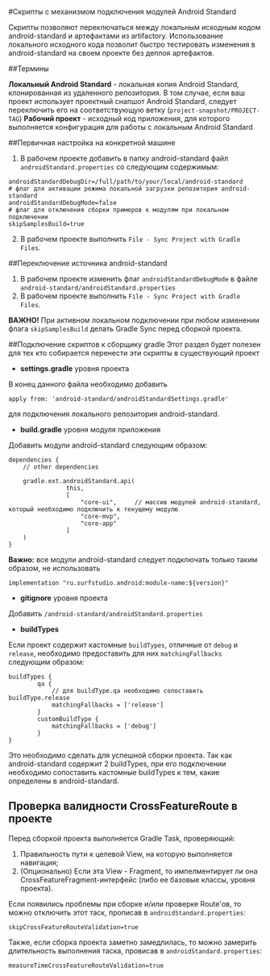 #Скрипты с механизмом подключения модулей Android Standard

Скрипты позволяют переключаться между локальным искодным кодом android-standard и артефактами из artifactory.
Использование локального исходного кода позволит быстро тестировать изменения в android-standard на своем проекте без деплоя артефактов.

##Термины

**Локальный Android Standard** - локальная копия Android Standard, клонированная из удаленного
репозитория. В том случае, если ваш проект использует проектный снапшот Android Standard, следует
переключить его на соответствующую ветку (`project-snapshot/PROJECT-TAG`)
**Рабочий проект** - исходный код приложения, для которого выполняется конфигурация для работы с локальным Android Standard

##Первичная настройка на конкретной машине

1. В рабочем проекте добавить в папку android-standard файл `androidStandard.properties` со следующим содержимым:
```
androidStandardDebugDir=/full/path/to/your/local/android-standard
# флаг для активации режима локальной загрузки репозитория android-standard
androidStandardDebugMode=false
# флаг для отключения сборки примеров к модулям при локальном подключении
skipSamplesBuild=true
```

2. В рабочем проекте выполнить ```File - Sync Project with Gradle Files```.

##Переключение источника android-standard

1. В рабочем проекте изменить флаг `androidStandardDebugMode` в файле `android-standard/androidStandard.properties`
2. В рабочем проекте выполнить `File - Sync Project with Gradle Files`.

**ВАЖНО!** При активном локальном подключении при любом изменении флага
`skipSamplesBuild` делать Gradle Sync перед сборкой проекта.

##Подключение скриптов к сборщику gradle
Этот раздел будет полезен для тех кто собирается перенести эти скрипты в существующий проект

+ **settings.gradle** уровня проекта

В конец данного файла необходимо добавить

```apply from: 'android-standard/androidStandardSettings.gradle'```

для подключения локального репозитория android-standard.

+ **build.gradle** уровня модуля приложения

Добавить модули android-standard следующим образом:

```
dependencies {
    // other dependencies

    gradle.ext.androidStandard.api(
                this,
                [
                    "core-ui",     // массив модулей android-standard, который необходимо подключить к текущему модулю
                    "core-mvp",
                    "core-app"
                ]
    )
}
```

**Важно:** все модули android-standard следует подключать только таким образом, не использовать

```implementation "ru.surfstudio.android:module-name:${version}"```

+ **gitignore** уровня проекта

Добавить ```/android-standard/androidStandard.properties```

+ **buildTypes**

Если проект содержит кастомные ```buildTypes```, отличные от ```debug``` и ```release```, необходимо
предоставить для них ```matchingFallbacks``` следующим образом:

```
buildTypes {
        qa {
            // для buildType.qa необходимо сопоставить buildType.release
            matchingFallbacks = ['release']
        }
        customBuildType {
            matchingFallbacks = ['debug']
        }
}
```

Это необходимо сделать для успешной сборки проекта. Так как android-standard содержит 2 buildTypes,
при его подключении необходимо сопоставить кастомные buildTypes к тем, какие определены в android-standard.

## Проверка валидности CrossFeatureRoute в проекте
Перед сборкой проекта выполняется Gradle Task, проверяющий:
1. Правильность пути к целевой View, на которую выполняется навигация;
2. (Опционально) Если эта View - Fragment, то импелментирует ли она CrossFeatureFragment-интерфейс (либо ее базовые классы, уровня проекта).

Если появились проблемы при сборке и/или проверке Route'ов, то можно отключить этот таск, прописав в `androidStandard.properties`:
```
skipCrossFeatureRouteValidation=true
```

Также, если сборка проекта заметно замедлилась, то можно замерить длительность выполнения таска, провисав в `androidStandard.properties`:
```
measureTimeCrossFeatureRouteValidation=true
```
